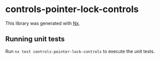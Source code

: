 # controls-pointer-lock-controls

This library was generated with [Nx](https://nx.dev).

## Running unit tests

Run `nx test controls-pointer-lock-controls` to execute the unit tests.
